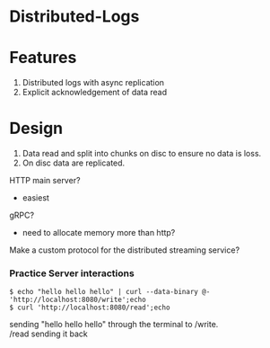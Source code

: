 # Distributed-Logs

# Features

1. Distributed logs with async replication  
2. Explicit acknowledgement of data read  

# Design
  
1. Data read and split into chunks on disc to ensure no data is loss.  
2. On disc data are replicated.  

HTTP main server?  
 - easiest  
  
gRPC?  
 - need to allocate memory more than http? 

Make a custom protocol for the distributed streaming service?  


### Practice Server interactions
  
```
$ echo "hello hello hello" | curl --data-binary @- 'http://localhost:8080/write';echo
$ curl 'http://localhost:8080/read';echo
```

sending "hello hello hello" through the terminal to /write.  
/read sending it back  

